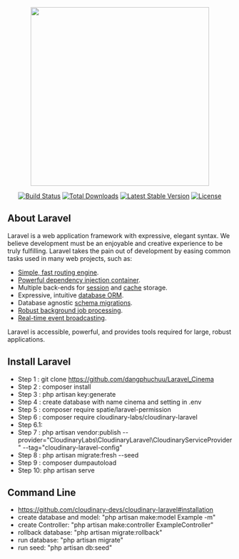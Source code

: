 <p align="center"><a href="https://laravel.com" target="_blank"><img src="https://raw.githubusercontent.com/laravel/art/master/logo-lockup/5%20SVG/2%20CMYK/1%20Full%20Color/laravel-logolockup-cmyk-red.svg" width="400"></a></p>

<p align="center">
<a href="https://travis-ci.org/laravel/framework"><img src="https://travis-ci.org/laravel/framework.svg" alt="Build Status"></a>
<a href="https://packagist.org/packages/laravel/framework"><img src="https://img.shields.io/packagist/dt/laravel/framework" alt="Total Downloads"></a>
<a href="https://packagist.org/packages/laravel/framework"><img src="https://img.shields.io/packagist/v/laravel/framework" alt="Latest Stable Version"></a>
<a href="https://packagist.org/packages/laravel/framework"><img src="https://img.shields.io/packagist/l/laravel/framework" alt="License"></a>
</p>

## About Laravel

Laravel is a web application framework with expressive, elegant syntax. We believe development must be an enjoyable and creative experience to be truly fulfilling. Laravel takes the pain out of development by easing common tasks used in many web projects, such as:

-   [Simple, fast routing engine](https://laravel.com/docs/routing).
-   [Powerful dependency injection container](https://laravel.com/docs/container).
-   Multiple back-ends for [session](https://laravel.com/docs/session) and [cache](https://laravel.com/docs/cache) storage.
-   Expressive, intuitive [database ORM](https://laravel.com/docs/eloquent).
-   Database agnostic [schema migrations](https://laravel.com/docs/migrations).
-   [Robust background job processing](https://laravel.com/docs/queues).
-   [Real-time event broadcasting](https://laravel.com/docs/broadcasting).

Laravel is accessible, powerful, and provides tools required for large, robust applications.

## Install Laravel
-   Step 1 : git clone https://github.com/dangphuchuu/Laravel_Cinema
-   Step 2 : composer install
-   Step 3 : php artisan key:generate
-   Step 4 : create database with name cinema and setting in .env
-   Step 5 : composer require spatie/laravel-permission
-   Step 6 : composer require cloudinary-labs/cloudinary-laravel
-   Step 6.1: 
-   Step 7 : php artisan vendor:publish --provider="CloudinaryLabs\CloudinaryLaravel\CloudinaryServiceProvider" --tag="cloudinary-laravel-config"
-   Step 8 : php artisan migrate:fresh --seed
-   Step 9 : composer  dumpautoload
-   Step 10: php artisan serve
## Command Line

-   https://github.com/cloudinary-devs/cloudinary-laravel#installation
-   create database and model: "php artisan make:model Example -m"
-   create Controller: "php artisan make:controller ExampleController"
-   rollback database: "php artisan migrate:rollback"
-   run database: "php artisan migrate"
-   run seed: "php artisan db:seed"
